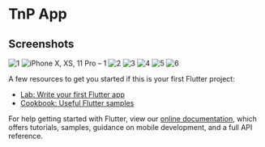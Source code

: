 # TnP App

## Screenshots

![1](https://user-images.githubusercontent.com/68428685/147811427-0b135437-36fd-409e-b216-72f6ba31f92b.png)
![iPhone X, XS, 11 Pro – 1](https://user-images.githubusercontent.com/68428685/163137474-6c3149f9-ed12-41e2-9024-eacdbcc264c9.png)
![2](https://user-images.githubusercontent.com/68428685/147811482-6233134e-fce4-4b57-bd9f-e9b5b17ca935.png)
![3](https://user-images.githubusercontent.com/68428685/147811492-052e1aff-ec1f-4f2c-818b-d472dd5bddcf.png)
![4](https://user-images.githubusercontent.com/68428685/147811499-afb73634-c805-4bb4-9a2e-608e9cf27c05.png)
![5](https://user-images.githubusercontent.com/68428685/147811532-7a16f6ab-c023-4660-987e-db5e8084312b.png)
![6](https://user-images.githubusercontent.com/68428685/147811539-e92e3fed-e259-49b5-89b7-1b1129141df8.png)





A few resources to get you started if this is your first Flutter project:

- [Lab: Write your first Flutter app](https://flutter.dev/docs/get-started/codelab)
- [Cookbook: Useful Flutter samples](https://flutter.dev/docs/cookbook)

For help getting started with Flutter, view our
[online documentation](https://flutter.dev/docs), which offers tutorials,
samples, guidance on mobile development, and a full API reference.
